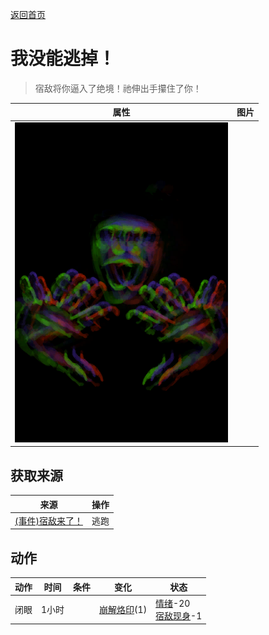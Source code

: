 [返回首页](index.md)  
# 我没能逃掉！  
> 宿敌将你逼入了绝境！祂伸出手攥住了你！  
  
  属性  |   图片   
 ----  |  ----:   
   |  ![](Sprite/Enemy.png)   
  
## 获取来源  
来源  |  操作  
----  |  ----  
[(事件)宿敌来了！](Event_EnemyFight.md)  |  逃跑  
## 动作  
动作  |  时间  |  条件  |  变化  |  状态  
----  |  ----  |  ----  |  ----  |  ----  
闭眼  |  1小时  |    |  [崩解烙印](W_UnravellingMark.md)(1)  |  [情绪](Morale.md)-20<br>[宿敌现身](EnemyDefeated.md)-1  

